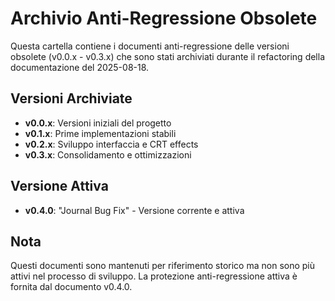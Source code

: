 # Archivio Anti-Regressione Obsolete

Questa cartella contiene i documenti anti-regressione delle versioni obsolete (v0.0.x - v0.3.x) che sono stati archiviati durante il refactoring della documentazione del 2025-08-18.

## Versioni Archiviate

- **v0.0.x**: Versioni iniziali del progetto
- **v0.1.x**: Prime implementazioni stabili
- **v0.2.x**: Sviluppo interfaccia e CRT effects
- **v0.3.x**: Consolidamento e ottimizzazioni

## Versione Attiva

- **v0.4.0**: "Journal Bug Fix" - Versione corrente e attiva

## Nota

Questi documenti sono mantenuti per riferimento storico ma non sono più attivi nel processo di sviluppo. La protezione anti-regressione attiva è fornita dal documento v0.4.0.
